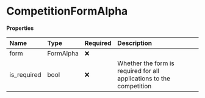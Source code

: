 # CompetitionFormAlpha

**Properties**

| Name        | Type      | Required | Description                                                          |
| :---------- | :-------- | :------- | :------------------------------------------------------------------- |
| form        | FormAlpha | ❌       |                                                                      |
| is_required | bool      | ❌       | Whether the form is required for all applications to the competition |

<!-- This file was generated by liblab | https://liblab.com/ -->
